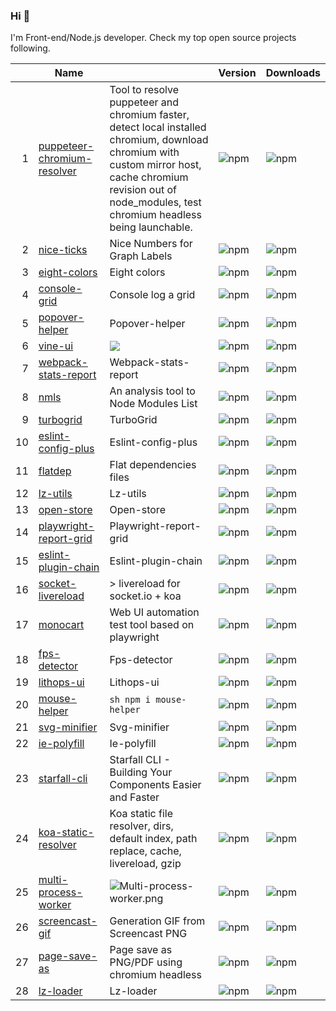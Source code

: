### Hi 👋

I'm Front-end/Node.js developer. Check my top open source projects following.

|  |Name                          |                                                  |Version|Downloads
|-:|------------------------------|--------------------------------------------------|-------|--------
| 1|[puppeteer-chromium-resolver](https://github.com/cenfun/puppeteer-chromium-resolver)|Tool to resolve puppeteer and chromium faster, detect local installed chromium, download chromium with custom mirror host, cache chromium revision out of node_modules, test chromium headless being launchable.|![npm](https://img.shields.io/npm/v/puppeteer-chromium-resolver) |![npm](https://img.shields.io/npm/dw/puppeteer-chromium-resolver)
| 2|[nice-ticks](https://github.com/cenfun/nice-ticks)|Nice Numbers for Graph Labels                     |![npm](https://img.shields.io/npm/v/nice-ticks) |![npm](https://img.shields.io/npm/dw/nice-ticks)
| 3|[eight-colors](https://github.com/cenfun/eight-colors)|Eight colors                                      |![npm](https://img.shields.io/npm/v/eight-colors) |![npm](https://img.shields.io/npm/dw/eight-colors)
| 4|[console-grid](https://github.com/cenfun/console-grid)|Console log a grid                                |![npm](https://img.shields.io/npm/v/console-grid) |![npm](https://img.shields.io/npm/dw/console-grid)
| 5|[popover-helper](https://github.com/cenfun/popover-helper)|Popover-helper                                    |![npm](https://img.shields.io/npm/v/popover-helper) |![npm](https://img.shields.io/npm/dw/popover-helper)
| 6|[vine-ui](https://github.com/cenfun/vine-ui)|![](/Scripts/vine.jpg)                            |![npm](https://img.shields.io/npm/v/vine-ui) |![npm](https://img.shields.io/npm/dw/vine-ui)
| 7|[webpack-stats-report](https://github.com/cenfun/webpack-stats-report)|Webpack-stats-report                              |![npm](https://img.shields.io/npm/v/webpack-stats-report) |![npm](https://img.shields.io/npm/dw/webpack-stats-report)
| 8|[nmls](https://github.com/cenfun/nmls)|An analysis tool to Node Modules List             |![npm](https://img.shields.io/npm/v/nmls) |![npm](https://img.shields.io/npm/dw/nmls)
| 9|[turbogrid](https://github.com/cenfun/turbogrid)|TurboGrid                                         |![npm](https://img.shields.io/npm/v/turbogrid) |![npm](https://img.shields.io/npm/dw/turbogrid)
|10|[eslint-config-plus](https://github.com/cenfun/eslint-config-plus)|Eslint-config-plus                                |![npm](https://img.shields.io/npm/v/eslint-config-plus) |![npm](https://img.shields.io/npm/dw/eslint-config-plus)
|11|[flatdep](https://github.com/cenfun/flatdep)|Flat dependencies files                           |![npm](https://img.shields.io/npm/v/flatdep) |![npm](https://img.shields.io/npm/dw/flatdep)
|12|[lz-utils](https://github.com/cenfun/lz-utils)|Lz-utils                                          |![npm](https://img.shields.io/npm/v/lz-utils) |![npm](https://img.shields.io/npm/dw/lz-utils)
|13|[open-store](https://github.com/cenfun/open-store)|Open-store                                        |![npm](https://img.shields.io/npm/v/open-store) |![npm](https://img.shields.io/npm/dw/open-store)
|14|[playwright-report-grid](https://github.com/cenfun/playwright-report-grid)|Playwright-report-grid                            |![npm](https://img.shields.io/npm/v/playwright-report-grid) |![npm](https://img.shields.io/npm/dw/playwright-report-grid)
|15|[eslint-plugin-chain](https://github.com/cenfun/eslint-plugin-chain)|Eslint-plugin-chain                               |![npm](https://img.shields.io/npm/v/eslint-plugin-chain) |![npm](https://img.shields.io/npm/dw/eslint-plugin-chain)
|16|[socket-livereload](https://github.com/cenfun/socket-livereload)|> livereload for socket.io + koa                  |![npm](https://img.shields.io/npm/v/socket-livereload) |![npm](https://img.shields.io/npm/dw/socket-livereload)
|17|[monocart](https://github.com/cenfun/monocart)|Web UI automation test tool based on playwright   |![npm](https://img.shields.io/npm/v/monocart) |![npm](https://img.shields.io/npm/dw/monocart)
|18|[fps-detector](https://github.com/cenfun/fps-detector)|Fps-detector                                      |![npm](https://img.shields.io/npm/v/fps-detector) |![npm](https://img.shields.io/npm/dw/fps-detector)
|19|[lithops-ui](https://github.com/cenfun/lithops-ui)|Lithops-ui                                        |![npm](https://img.shields.io/npm/v/lithops-ui) |![npm](https://img.shields.io/npm/dw/lithops-ui)
|20|[mouse-helper](https://github.com/cenfun/mouse-helper)|```sh npm i mouse-helper ```                      |![npm](https://img.shields.io/npm/v/mouse-helper) |![npm](https://img.shields.io/npm/dw/mouse-helper)
|21|[svg-minifier](https://github.com/cenfun/svg-minifier)|Svg-minifier                                      |![npm](https://img.shields.io/npm/v/svg-minifier) |![npm](https://img.shields.io/npm/dw/svg-minifier)
|22|[ie-polyfill](https://github.com/cenfun/ie-polyfill)|Ie-polyfill                                       |![npm](https://img.shields.io/npm/v/ie-polyfill) |![npm](https://img.shields.io/npm/dw/ie-polyfill)
|23|[starfall-cli](https://github.com/cenfun/starfall-cli)|Starfall CLI - Building Your Components Easier and Faster|![npm](https://img.shields.io/npm/v/starfall-cli) |![npm](https://img.shields.io/npm/dw/starfall-cli)
|24|[koa-static-resolver](https://github.com/cenfun/koa-static-resolver)|Koa static file resolver, dirs, default index, path replace, cache, livereload, gzip|![npm](https://img.shields.io/npm/v/koa-static-resolver) |![npm](https://img.shields.io/npm/dw/koa-static-resolver)
|25|[multi-process-worker](https://github.com/cenfun/multi-process-worker)|![Multi-process-worker.png](test/multi-process-worker.png)|![npm](https://img.shields.io/npm/v/multi-process-worker) |![npm](https://img.shields.io/npm/dw/multi-process-worker)
|26|[screencast-gif](https://github.com/cenfun/screencast-gif)|Generation GIF from Screencast PNG                |![npm](https://img.shields.io/npm/v/screencast-gif) |![npm](https://img.shields.io/npm/dw/screencast-gif)
|27|[page-save-as](https://github.com/cenfun/page-save-as)|Page save as PNG/PDF using chromium headless      |![npm](https://img.shields.io/npm/v/page-save-as) |![npm](https://img.shields.io/npm/dw/page-save-as)
|28|[lz-loader](https://github.com/cenfun/lz-loader)|Lz-loader                                         |![npm](https://img.shields.io/npm/v/lz-loader) |![npm](https://img.shields.io/npm/dw/lz-loader)